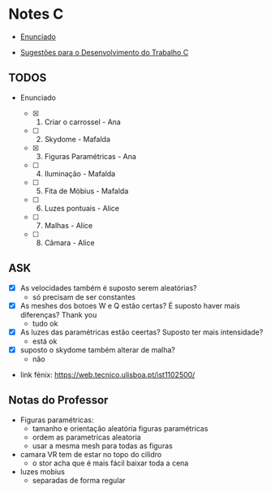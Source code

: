 # Notes C

- [Enunciado](CG%202324%20-%20Trabalho%20C%20-%20Enunciado.pdf)

- [Sugestões para o Desenvolvimento do Trabalho C](CG%202324%20-%20Sugestoes%20Desenvolvimento%20Trabalho%20C.pdf)

## TODOS

- Enunciado

  - [x] 1. Criar o carrossel - Ana
  - [ ] 2. Skydome - Mafalda
  - [x] 3. Figuras Paramétricas - Ana
  - [ ] 4. Iluminação - Mafalda
  - [ ] 5. Fita de Möbius - Mafalda
  - [ ] 6. Luzes pontuais - Alice
  - [ ] 7. Malhas - Alice
  - [ ] 8. Câmara - Alice

## ASK

- [x] As velocidades também é suposto serem aleatórias?
  - só precisam de ser constantes
- [x] As meshes dos botoes W e Q estão certas? É suposto haver mais diferenças? Thank you
  - tudo ok
- [x] As luzes das paramétricas estão ceertas? Suposto ter mais intensidade?
  - está ok
- [x] suposto o skydome também alterar de malha?
  - não

- link fénix: https://web.tecnico.ulisboa.pt/ist1102500/ 

## Notas do Professor

- Figuras paramétricas:
  - tamanho e orientação aleatória figuras paramétricas
  - ordem as parametricas aleatoria
  - usar a mesma mesh para todas as figuras
- camara VR tem de estar no topo do cilidro
  - o stor acha que é mais fácil baixar toda a cena
- luzes mobius
  - separadas de forma regular
